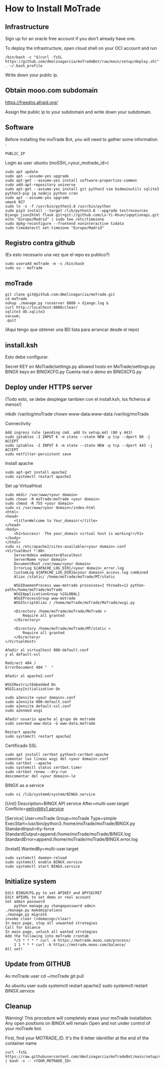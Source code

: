 # How to Install MoTrade

## Infrastructure

Sign up for an oracle free account if you don't already have one.

To deploy the infrastructure, open cloud shell on your OCI account and run

    /bin/bash -c "$(curl -fsSL https://github.com/dmolinagarcia/moTradeBot/raw/main/setup/deploy.sh)"
    . ~/.bash_profile

Write down your public ip.    

## Obtain mooo.com subdomain
https://freedns.afraid.org/

Assign the public ip to your subdomain and write down your subdomain.
    
## Software    
Before installing the moTrade Bot, you will need to gather some information :

    PUBLIC_IP
Login as user ubuntu (moSSH_<your_motrade_id>)
    
    sudo apt update
    sudo apt --assume-yes upgrade
    sudo apt-get --assume-yes install software-properties-common
    sudo add-apt-repository universe
    sudo apt-get --assume-yes install git python3 vim bsdmainutils sqlite3 python3-pip jq nodejs python cron 
    sudo apt --assume-yes upgrade
    umask 027
    sudo ln -s -f /usr/bin/python3.8 /usr/bin/python
    sudo pip3 install --target /lib/python3.8 --upgrade testresources Django json2html flask git+git://github.com/Lu-Yi-Hsun/iqoptionapi.git
    echo "Europe/Madrid" | sudo tee /etc/timezone
    sudo dpkg-reconfigure --frontend noninteractive tzdata
    sudo timedatectl set-timezone "Europe/Madrid"
    
## Registro contra github    
 (Es esto necesario una vez que el repo es publico?)

    sudo useradd moTrade -m -s /bin/bash
    sudo su - moTrade
   
## moTrade

    git clone git@github.com:dmolinagarcia/moTrade.git
    cd moTrade
    nohup ./manage.py runserver 8080 > django.log &
    curl http://localhost:8080/clear/
    sqlite3 db.sqlite3
    vacuum;
    .quit

(Aqui tengo que obtener una BD lista para arrancar desde el repo)

## install.ksh

Esto debe configurar.

Secret KEY en MoTrade/settings.py
allowed hosts en MoTrade/settings.py
BINGX keys en BINGXCFG.py
Cuenta real o demo en BINGXCFG.py
    
## Deploy under HTTPS server
(Todo esto, se debe desplegar tambien con el install.ksh, los ficheros al menos!)

mkdir /var/log/moTrade
chown www-data:www-data /var/log/moTrade

Connectivity

    Add ingress rule (pending cmd. add to setup.md) (80 y 443)
    sudo iptables -I INPUT 6 -m state --state NEW -p tcp --dport 80 -j ACCEPT
    sudo iptables -I INPUT 6 -m state --state NEW -p tcp --dport 443 -j ACCEPT
    sudo netfilter-persistent save

Install apache

    sudo apt-get install apache2
    sudo systemctl restart apache2
    
Set up VirtualHost

    sudo mkdir /var/www/<your domain>
    sudo chown -R moTrade:moTrade <your domain>
    sudo chmod -R 755 <your domain>
    sudo vi /var/www/<your domain>/index.html
    <html>
    <head>
        <title>Welcome to Your_domain!</title>
    </head>
    <body>
        <h1>Success!  The your_domain virtual host is working!</h1>
    </body>
    </html>
    sudo vi /etc/apache2/sites-available/<your domain>.conf
    <VirtualHost *:80>
        ServerAdmin webmaster@localhost
        ServerName <your domain>
        DocumentRoot /var/www/<your domain>
        ErrorLog ${APACHE_LOG_DIR}/<your domain>_error.log
        CustomLog ${APACHE_LOG_DIR}&<your domain>_access.log combined
        Alias /static/ /home/moTrade/moTrade/MT/static
        
        WSGIDaemonProcess www-motrade processes=2 threads=12 python-path=/home/moTrade/moTrade
        WSGIApplicationGroup %{GLOBAL}
        WSGIProcessGroup www-motrade
        WSGIScriptAlias / /home/moTrade/moTrade/MoTrade/wsgi.py

        <Directory /home/moTrade/moTrade/MoTrade >
            Require all granted
        </Directory>

        <Directory /home/moTrade/moTrade/MT/static >
            Require all granted
        </Directory>
    </VirtualHost>

    Añadir al virtualhost 000-default.conf
    y al default-ssl

    Redirect 404 /
    ErrorDocument 404 "  "

    Añadir al apache2.conf

    WSGIRestrictEmbedded On
    WSGILazyInitialization On    

    sudo a2ensite <your domain>.conf
    sudo a2ensite 000-default.conf
    sudo a2ensite default-ssl.conf
    sudo a2enmod wsgi

    Añadir usuario apache al grupo de motrade
    sudo usermod www-data -G www-data,moTrade

    Restart apache
    sudo systemctl restart apache2

Certificado SSL

    sudo apt install certbot python3-certbot-apache
    comentar las lineas wsgi del <your domain>.conf
    sudo certbot --apache
    sudo systemctl status certbot.timer
    sudo certbot renew --dry-run
    descomentar del <your domain>-le
    
BINGX as a service
    
    sudo vi /lib/systemd/system/BINGX.service
    
[Unit]
Description=BINGX API service
After=multi-user.target
Conflicts=getty@tty1.service

[Service]
User=moTrade
Group=moTrade
Type=simple
ExecStart=/usr/bin/python3 /home/moTrade/moTrade/BINGX.py
StandardInput=tty-force
StandardOutput=append:/home/moTrade/moTrade/BINGX.log
StandardError=append:/home/moTrade/moTrade/BINGX.error.log

[Install]
WantedBy=multi-user.target
    
    sudo systemctl daemon-reload
    sudo systemctl enable BINGX.service
    sudo systemctl start BINGX.service

## Initialize system
```
Edit BINGXCFG.py to set APIKEY and APYSECRET
Edit APIURL to set demo or real account
Set admin password
    python manage.py changepassword admin
./manage.py makemigrations
./manage.py migrate
invoke clear (<domaing>/clear)
In main page, stop all unwanted strategies
Call for balance
In main page, unlock all wanted strategies
Add the following into moTrade crontab
    */5 * * * * curl -k https://motrade.mooo.com/process/
    1 1 * * * curl -k https://motrade.mooo.com/balance/
All set!
```

## Update from GITHUB

As moTrade user
    cd ~/moTrade
    git pull

As ubuntu user
    sudo systemctl restart apache2
    sudo systemctl restart BINGX.service
    
    
## Cleanup

Warning! This procedure will completely erase your moTrade installation. Any open positions on BINGX will remain Open and not under control of your moTrade bot.

First, find your MOTRADE_ID. It's the 6 letter identifier at the end of the container name

    curl -fsSL https://raw.githubusercontent.com/dmolinagarcia/moTradeBot/main/setup/cleanup.sh | bash -s -- <YOUR_MOTRADE_ID>


    

